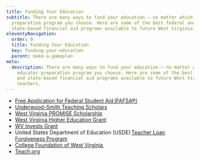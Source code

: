 ```yaml
---
title: Funding Your Education
subtitle: There are many ways to fund your education – no matter which educator
  preparation program you choose. Here are some of the best federal and
  state-based financial aid programs available to future West Virginia teachers.
eleventyNavigation:
  order: 0
  title: Funding Your Education
  key: funding-your-education
  parent: make-a-gameplan
meta:
  description: There are many ways to fund your education – no matter which
    educator preparation program you choose. Here are some of the best federal
    and state-based financial aid programs available to future West Virginia
    teachers.
---
```

* [Free Application for Federal Student Aid (FAFSA®)](https://studentaid.ed.gov/sa/fafsa)  
* [Underwood-Smith Teaching Scholars](http://underwoodsmith.org/) 
* [West Virginia PROMISE Scholarship](https://secure.cfwv.com/Financial_Aid_Planning/Scholarships/Scholarships_and_Grants/West_Virginia_PROMISE.aspx) 
* [West Virginia Higher Education Grant](https://secure.cfwv.com/Financial_Aid_Planning/Scholarships/Scholarships_and_Grants/West_Virginia_Higher_Education_Grant.aspx) 
* [WV Invests Grant](https://nam01.safelinks.protection.outlook.com/?url=http%3A%2F%2Fwww.wvinvests.org%2F&data=02%7C01%7Csameer.shaik%40k12.wv.us%7C324b874db6724c92a56b08d75238dd9a%7Ce019b04b330c467a8bae09fb17374d6a%7C0%7C0%7C637068276496555562&sdata=L6MD8J1%2BTpVkLJ8LCp7%2FNjv2G92Hg7HQzZgpvyrL9AM%3D&reserved=0) 
* United States Department of Education (USDE) [Teacher Loan Forgiveness Program](https://studentaid.ed.gov/sa/repay-loans/forgiveness-cancellation/teacher) 
* [College Foundation of West Virginia ](http://www.collegeforwv.com/) 
* [Teach.org](https://nam01.safelinks.protection.outlook.com/?url=https%3A%2F%2Fwww.teach.org%2Faid%2Fexplorer&data=02%7C01%7Csameer.shaik%40k12.wv.us%7C324b874db6724c92a56b08d75238dd9a%7Ce019b04b330c467a8bae09fb17374d6a%7C0%7C0%7C637068276496545573&sdata=f27iI7NkpHF7rWc3nmbXFHUfRfr5dr1LqNocw8z9sY8%3D&reserved=0)